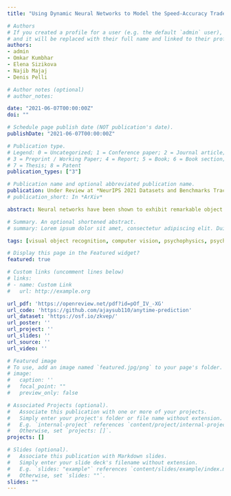 ```yaml
---
title: "Using Dynamic Neural Networks to Model the Speed-Accuracy Trade-Off in People"

# Authors
# If you created a profile for a user (e.g. the default `admin` user), write the username (folder name) here 
# and it will be replaced with their full name and linked to their profile.
authors:
- admin
- Omkar Kumbhar
- Elena Sizikova
- Najib Majaj
- Denis Pelli

# Author notes (optional)
# author_notes:

date: "2021-06-07T00:00:00Z"
doi: ""

# Schedule page publish date (NOT publication's date).
publishDate: "2021-06-07T00:00:00Z"

# Publication type.
# Legend: 0 = Uncategorized; 1 = Conference paper; 2 = Journal article;
# 3 = Preprint / Working Paper; 4 = Report; 5 = Book; 6 = Book section;
# 7 = Thesis; 8 = Patent
publication_types: ["3"]

# Publication name and optional abbreviated publication name.
publication: Under Review at *NeurIPS 2021 Datasets and Benchmarks Track*
# publication_short: In *ArXiv*

abstract: Neural networks have been shown to exhibit remarkable object recognition performance. We ask here whether such networks can provide a useful model for how people recognize objects. Human recognition time varies, from 0.1 to 10 s, depending on the stimulus and task. Slowness of recognition is a key feature in some public health issues, such as dyslexia, so it is crucial to create a model of human speed-accuracy trade-offs. This is an essential aspect of any useful computational model of human cognitive behavior. We present a benchmark dataset for human speed-accuracy trade-off in recognizing a CIFAR-10 image~\cite{Krizhevsky09learningmultiple} from a set of provided class labels. Within a series of trials, a beep sounds at a fixed delay after the target (the desired reaction time), and the response counts only if it occurs near that time. We observe that accuracy grows with reaction time and examine several dynamic neural networks that exhibit a speed-accuracy trade-off as humans do. After limiting the network resources and adding image perturbations (grayscale conversion, noise, blur) to bring the two observers (human and network) into the same accuracy range, humans and networks show very similar dependence on duration or floating point operations (FLOPS). We conclude that dynamic neural networks are a promising model of human reaction time in recognition tasks. Understanding how the brain allocates appropriate resources under time pressure would be a milestone in neuroscience and a first step toward understanding conditions like dyslexia. Our dataset and code are publicly available.

# Summary. An optional shortened abstract.
# summary: Lorem ipsum dolor sit amet, consectetur adipiscing elit. Duis posuere tellus ac convallis placerat. Proin tincidunt magna sed ex sollicitudin condimentum.

tags: [visual object recognition, computer vision, psychophysics, psychology]

# Display this page in the Featured widget?
featured: true

# Custom links (uncomment lines below)
# links:
# - name: Custom Link
#   url: http://example.org

url_pdf: 'https://openreview.net/pdf?id=pOf_IV_-XG'
url_code: 'https://github.com/ajaysub110/anytime-prediction'
url_dataset: 'https://osf.io/zkvep/'
url_poster: ''
url_project: ''
url_slides: ''
url_source: ''
url_video: ''

# Featured image
# To use, add an image named `featured.jpg/png` to your page's folder. 
# image:
#   caption: ''
#   focal_point: ""
#   preview_only: false

# Associated Projects (optional).
#   Associate this publication with one or more of your projects.
#   Simply enter your project's folder or file name without extension.
#   E.g. `internal-project` references `content/project/internal-project/index.md`.
#   Otherwise, set `projects: []`.
projects: []

# Slides (optional).
#   Associate this publication with Markdown slides.
#   Simply enter your slide deck's filename without extension.
#   E.g. `slides: "example"` references `content/slides/example/index.md`.
#   Otherwise, set `slides: ""`.
slides: ""
---
```

